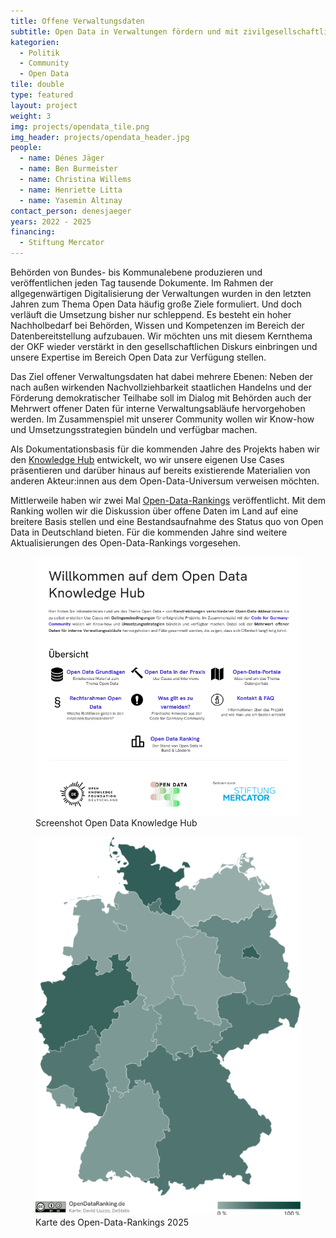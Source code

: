 ```yaml
---
title: Offene Verwaltungsdaten
subtitle: Open Data in Verwaltungen fördern und mit zivilgesellschaftlicher Expertise begleiten
kategorien:
  - Politik
  - Community
  - Open Data
tile: double
type: featured 
layout: project
weight: 3
img: projects/opendata_tile.png
img_header: projects/opendata_header.jpg
people:
  - name: Dénes Jäger
  - name: Ben Burmeister
  - name: Christina Willems
  - name: Henriette Litta
  - name: Yasemin Altınay
contact_person: denesjaeger
years: 2022 - 2025
financing:
  - Stiftung Mercator
---
```

Behörden von Bundes- bis Kommunalebene produzieren und veröffentlichen jeden Tag tausende Dokumente. Im Rahmen der allgegenwärtigen Digitalisierung der Verwaltungen wurden in den letzten Jahren zum Thema Open Data häufig große Ziele formuliert. Und doch verläuft die Umsetzung bisher nur schleppend. Es besteht ein hoher Nachholbedarf bei Behörden, Wissen und Kompetenzen im Bereich der Datenbereitstellung aufzubauen. Wir möchten uns mit diesem Kernthema der OKF wieder verstärkt in den gesellschaftlichen Diskurs einbringen und unsere Expertise im Bereich Open Data zur Verfügung stellen. 

Das Ziel offener Verwaltungsdaten hat dabei mehrere Ebenen: Neben der nach außen wirkenden Nachvollziehbarkeit staatlichen Handelns und der Förderung demokratischer Teilhabe soll im Dialog mit Behörden auch der Mehrwert offener Daten für interne Verwaltungsabläufe hervorgehoben werden. Im Zusammenspiel mit unserer Community wollen wir Know-how und Umsetzungsstrategien bündeln und verfügbar machen.

Als Dokumentationsbasis für die kommenden Jahre des Projekts haben wir den <a href="https://opendata.okfn.de" target="_blank">Knowledge Hub</a> entwickelt, wo wir unsere eigenen Use Cases präsentieren und darüber hinaus auf bereits existierende Materialien von anderen Akteur:innen aus dem Open-Data-Universum verweisen möchten.

Mittlerweile haben wir zwei Mal <a href="https://opendataranking.de" target="_blank">Open-Data-Rankings</a> veröffentlicht. Mit dem Ranking wollen wir die Diskussion über offene Daten im Land auf eine
breitere Basis stellen und eine Bestandsaufnahme des Status quo von Open Data in Deutschland bieten. Für die kommenden Jahre sind weitere Aktualisierungen des Open-Data-Rankings vorgesehen.

<div class="two-img offset-lg-2">
  <figure class="license">
       <a href="https://opendata.okfn.de" target="_blank"><img alt="Screenshot vom Open Data Knowledge Hub" src="/files/projects/opendata_OKhub.png"></a>
        <figcaption>Screenshot Open Data Knowledge Hub</figcaption>
    </figure>
    <figure class="license">
        <a href="https://opendataranking.de" target="_blank"><img alt="Karte des Open-Data-Rankings 2024" src="/files/projects/opendata_ranking.png"></a>
        <figcaption>Karte des Open-Data-Rankings 2025</figcaption>
    </figure>
</div>
</div>

